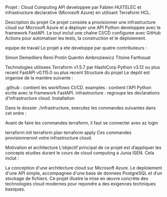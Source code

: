 
Projet : Cloud Computing
API developpee par Fabien HUITELEC et infrastructure declarative (Microsoft Azure) en utilisant Terraform HCL.

Description du projet
Ce projet consiste a provisionner une infrastructure cloud sur Microsoft Azure et a deployer une API Python developpee avec le framework FastAPI. Le tout inclut une chaîne CI/CD configuree avec GitHub Actions pour automatiser les tests, la construction et le deploiement.

equipe de travail
Le projet a ete developpe par quatre contributeurs :

Simon Demeilliers
Remi Protin
Quentin Ambroziewicz
Titoine Farthouat

Technologies utilisees
Terraform v1.5.7 par HashiCorp
Python v3.12 ou plus recent
FastAPI v0.115.0 ou plus recent
Structure du projet
Le depôt est organise de la manière suivante :

.github : contient les workflows CI/CD.
examples : contient l'API Python ecrite avec le framework FastAPI.
infrastructure : regroupe les declarations d'infrastructure cloud.
Installation

Dans le dossier ./infrastructure, executez les commandes suivantes dans cet ordre :

Avant de faire les commandes terraform, il faut se connecter avex az login

terraform init
terraform plan
terraform apply
Ces commandes provisionneront votre infrastructure cloud.

Motivation et architecture
L’objectif principal de ce projet est d’appliquer les concepts etudies durant le cours de cloud computing a Junia ISEN. Cela inclut :

La conception d'une architecture cloud sur Microsoft Azure.
Le deploiement d'une API simple, accompagnee d'une base de donnees PostgreSQL et d’un stockage de fichiers.
Ce projet illustre la mise en œuvre concrète des technologies cloud modernes pour repondre a des exigences techniques basiques.


